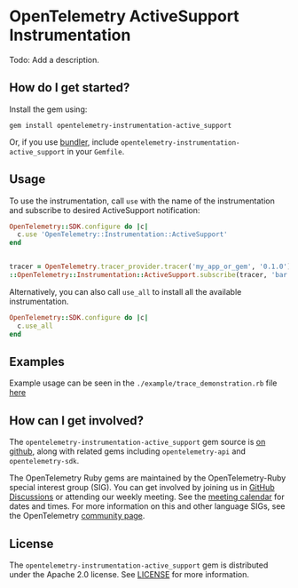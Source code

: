 # OpenTelemetry ActiveSupport Instrumentation

Todo: Add a description.

## How do I get started?

Install the gem using:

```
gem install opentelemetry-instrumentation-active_support
```

Or, if you use [bundler][bundler-home], include `opentelemetry-instrumentation-active_support` in your `Gemfile`.

## Usage

To use the instrumentation, call `use` with the name of the instrumentation and subscribe
to desired ActiveSupport notification:

```ruby
OpenTelemetry::SDK.configure do |c|
  c.use 'OpenTelemetry::Instrumentation::ActiveSupport'
end


tracer = OpenTelemetry.tracer_provider.tracer('my_app_or_gem', '0.1.0')
::OpenTelemetry::Instrumentation::ActiveSupport.subscribe(tracer, 'bar.foo')
```

Alternatively, you can also call `use_all` to install all the available instrumentation.

```ruby
OpenTelemetry::SDK.configure do |c|
  c.use_all
end
```

## Examples

Example usage can be seen in the `./example/trace_demonstration.rb` file [here](https://github.com/open-telemetry/opentelemetry-ruby/blob/main/instrumentation/active_support/example/trace_demonstration.rb)

## How can I get involved?

The `opentelemetry-instrumentation-active_support` gem source is [on github][repo-github], along with related gems including `opentelemetry-api` and `opentelemetry-sdk`.

The OpenTelemetry Ruby gems are maintained by the OpenTelemetry-Ruby special interest group (SIG). You can get involved by joining us in [GitHub Discussions][discussions-url] or attending our weekly meeting. See the [meeting calendar][community-meetings] for dates and times. For more information on this and other language SIGs, see the OpenTelemetry [community page][ruby-sig].

## License

The `opentelemetry-instrumentation-active_support` gem is distributed under the Apache 2.0 license. See [LICENSE][license-github] for more information.

[bundler-home]: https://bundler.io
[repo-github]: https://github.com/open-telemetry/opentelemetry-ruby
[license-github]: https://github.com/open-telemetry/opentelemetry-ruby/blob/main/LICENSE
[ruby-sig]: https://github.com/open-telemetry/community#ruby-sig
[community-meetings]: https://github.com/open-telemetry/community#community-meetings
[discussions-url]: https://github.com/open-telemetry/opentelemetry-ruby/discussions
